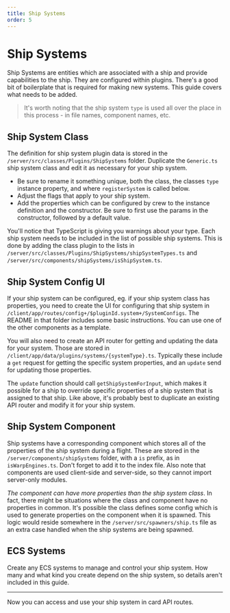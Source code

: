 ```yaml
---
title: Ship Systems
order: 5
---
```


# Ship Systems

Ship Systems are entities which are associated with a ship and provide capabilities to the ship. They are configured within plugins. There's a good bit of boilerplate that is required for making new systems. This guide covers what needs to be added.

> It's worth noting that the ship system `type` is used all over the place in this process - in file names, component names, etc.

## Ship System Class

The definition for ship system plugin data is stored in  the `/server/src/classes/Plugins/ShipSystems` folder. Duplicate the `Generic.ts` ship system class and edit it as necessary for your ship system.

- Be sure to rename it something unique, both the class, the classes `type` instance property, and where `registerSystem` is called below.
- Adjust the flags that apply to your ship system.
- Add the properties which can be configured by crew to the instance definition and the constructor. Be sure to first use the params in the constructor, followed by a default value.

You'll notice that TypeScript is giving you warnings about your type. Each ship system needs to be included in the list of possible ship systems. This is done by adding the class plugin to the lists in `/server/src/classes/Plugins/ShipSystems/shipSystemTypes.ts` and `/server/src/components/shipSystems/isShipSystem.ts`.

## Ship System Config UI

If your ship system can be configured, eg. if your ship system class has properties, you need to create the UI for configuring that ship system in `/client/app/routes/config+/$pluginId.system+/SystemConfigs`. The README in that folder includes some basic instructions. You can use one of the other components as a template.

You will also need to create an API router for getting and updating the data for your system. Those are stored in `/client/app/data/plugins/systems/{systemType}.ts`. Typically these include a `get` request for getting the specific system properties, and an `update` send for updating those properties. 

The `update` function should call `getShipSystemForInput`, which makes it possible for a ship to override specific properties of a ship system that is assigned to that ship. Like above, it's probably best to duplicate an existing API router and modify it for your ship system.

## Ship System Component

Ship systems have a corresponding component which stores all of the properties of the ship system during a flight. These are stored in the `/server/components/shipSystems` folder, with a `is` prefix, as in `isWarpEngines.ts`. Don't forget to add it to the index file. Also note that components are used client-side and server-side, so they cannot import server-only modules.

_The component can have more properties than the ship system class_. In fact, there might be situations where the class and component have no properties in common. It's possible the class defines some config which is used to generate properties on the component when it is spawned. This logic would reside somewhere in the `/server/src/spawners/ship.ts` file as an extra case handled when the ship systems are being spawned.

## ECS Systems

Create any ECS systems to manage and control your ship system. How many and what kind you create depend on the ship system, so details aren't included in this guide.

---

Now you can access and use your ship system in card API routes.